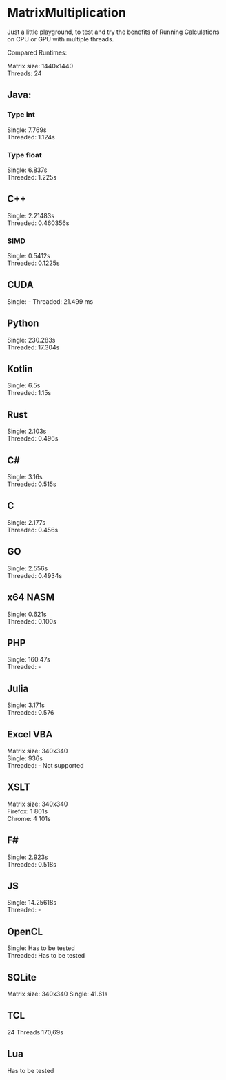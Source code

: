 # MatrixMultiplication
Just a little playground, to test and try the benefits of Running Calculations on CPU or GPU with multiple threads.

Compared Runtimes:

Matrix size: 1440x1440 <br>
Threads: 24

## Java:
### Type int
Single: 7.769s <br>
Threaded: 1.124s

### Type float
Single: 6.837s <br>
Threaded: 1.225s

## C++
Single:  2.21483s <br>
Threaded: 0.460356s

### SIMD
Single:  0.5412s <br>
Threaded: 0.1225s

## CUDA
Single: -
Threaded: 21.499 ms

## Python
Single: 230.283s <br>
Threaded: 17.304s

## Kotlin
Single: 6.5s <br>
Threaded: 1.15s

## Rust
Single: 2.103s <br>
Threaded: 0.496s

## C#
Single: 3.16s <br>
Threaded: 0.515s

## C
Single: 2.177s <br>
Threaded: 0.456s

## GO
Single: 2.556s <br>
Threaded: 0.4934s

## x64 NASM
Single: 0.621s <br>
Threaded: 0.100s

## PHP
Single: 160.47s <br>
Threaded: -


## Julia 
Single: 3.171s <br>
Threaded: 0.576

## Excel VBA
Matrix size: 340x340 <br>
Single: 936s <br>
Threaded: - Not supported

## XSLT
Matrix size: 340x340 <br>
Firefox: 1 801s <br>
Chrome: 4 101s

## F#
Single: 2.923s <br>
Threaded: 0.518s

## JS
Single: 14.25618s <br>
Threaded: -

## OpenCL
Single: Has to be tested <br>
Threaded: Has to be tested

## SQLite
Matrix size: 340x340
Single: 41.61s

## TCL
24 Threads
170,69s

## Lua
Has to be tested
